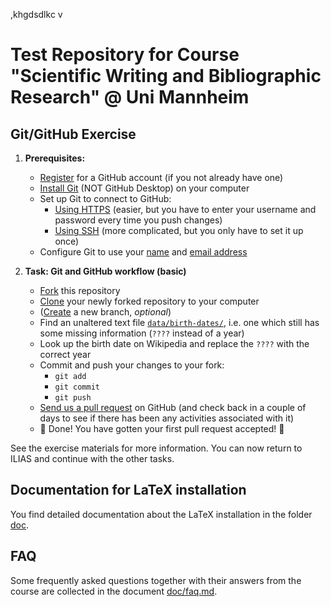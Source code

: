 ,khgdsdlkc v
# Test Repository for Course "Scientific Writing and Bibliographic Research" @ Uni Mannheim

## Git/GitHub Exercise

1. **Prerequisites:**
    * [Register](https://github.com/join) for a GitHub account (if you not already have one)
    * [Install Git](https://docs.github.com/en/get-started/git-basics/set-up-git) (NOT GitHub Desktop) on your computer
    * Set up Git to connect to GitHub:
        * [Using HTTPS](https://docs.github.com/en/get-started/getting-started-with-git/about-remote-repositories#cloning-a-repository-using-https) (easier, but you have to enter your username and password every time you push changes)
        * [Using SSH](https://docs.github.com/en/get-started/getting-started-with-git/managing-remote-repositories#cloning-a-repository-using-ssh) (more complicated, but you only have to set it up once)
    * Configure Git to use your [name](https://docs.github.com/en/get-started/git-basics/setting-your-username-in-git) and [email address](https://docs.github.com/en/account-and-profile/how-tos/setting-up-and-managing-your-personal-account-on-github/managing-email-preferences/setting-your-commit-email-address#setting-your-email-address-for-every-repository-on-your-computer)

2. **Task: Git and GitHub workflow (basic)**
    * [Fork](https://docs.github.com/en/pull-requests/collaborating-with-pull-requests/working-with-forks/fork-a-repo) this repository
    * [Clone](https://docs.github.com/en/repositories/creating-and-managing-repositories/cloning-a-repository) your newly forked repository to your computer
    * ([Create](https://docs.github.com/en/pull-requests/collaborating-with-pull-requests/proposing-changes-to-your-work-with-pull-requests/creating-and-deleting-branches-within-your-repository) a new branch, _optional_)
    * Find an unaltered text file [`data/birth-dates/`](./data/birth-dates), i.e. one which still has some missing information (`????` instead of a year)
    * Look up the birth date on Wikipedia and replace the `????` with the correct year
    * Commit and push your changes to your fork:
        * `git add`
        * `git commit`
        * `git push`
    * [Send us a pull request](https://docs.github.com/en/pull-requests/collaborating-with-pull-requests/proposing-changes-to-your-work-with-pull-requests/creating-a-pull-request) on GitHub (and check back in a couple of days to see if there has been any activities associated with it)
    * 🎉 Done! You have gotten your first pull request accepted! 🎉

See the exercise materials for more information. You can now return to ILIAS and continue with the other tasks.

## Documentation for LaTeX installation

You find detailed documentation about the LaTeX installation in the folder [doc](./doc).

## FAQ

Some frequently asked questions together with their answers from the course are collected in the document [doc/faq.md](./doc/faq.md).
